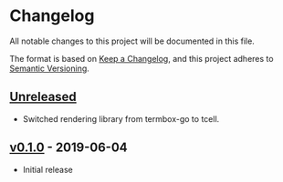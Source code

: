 # Changelog
All notable changes to this project will be documented in this file.

The format is based on [Keep a Changelog](https://keepachangelog.com/en/1.0.0/),
and this project adheres to [Semantic Versioning](https://semver.org/spec/v2.0.0.html).

## [Unreleased]
- Switched rendering library from termbox-go to tcell.

## [v0.1.0] - 2019-06-04
- Initial release

[Unreleased]: https://github.com/fraugster/cwtch/compare/v0.1.0...HEAD
[v0.1.0]: https://github.com/fraugster/cwtch/releases/tag/v0.1.0
